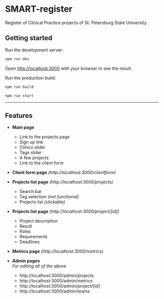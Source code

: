 # SMART-register

Register of Clinical Practice projects of St. Petersburg State University
## Getting started

Run the development server:

```bash
npm run dev
```

Open [http://localhost:3000](http://localhost:3000) with your browser to see the result.

Run the production build:
```bash
npm run build

npm run start
```
---
## Features

- **Main page**
    - Link to the projects page
    - Sign up link 
    - Clinics slider
    - Tags slider
    - A few projects
    - Link to the client form

- **Client form page** *(http://localhost:3000/clientform)* 

- **Projects list page** *(http://localhost:3000/projects)*
    - Search bar
    - Tag selection *(not functional)*
    - Projects list *(clickable)*

- **Projects list page** *(http://localhost:3000/project/[id])*
    - Project description
    - Result
    - Roles
    - Requirements
    - Deadlines

- **Metrics page** *(http://localhost:3000/metrics)*

- **Admin pages**
<br> *For editing all of the above*
    - http://localhost:3000/admin/projects
    - http://localhost:3000/admin/metrics
    - http://localhost:3000/admin/project/[id]
    - http://localhost:3000/admin/teams